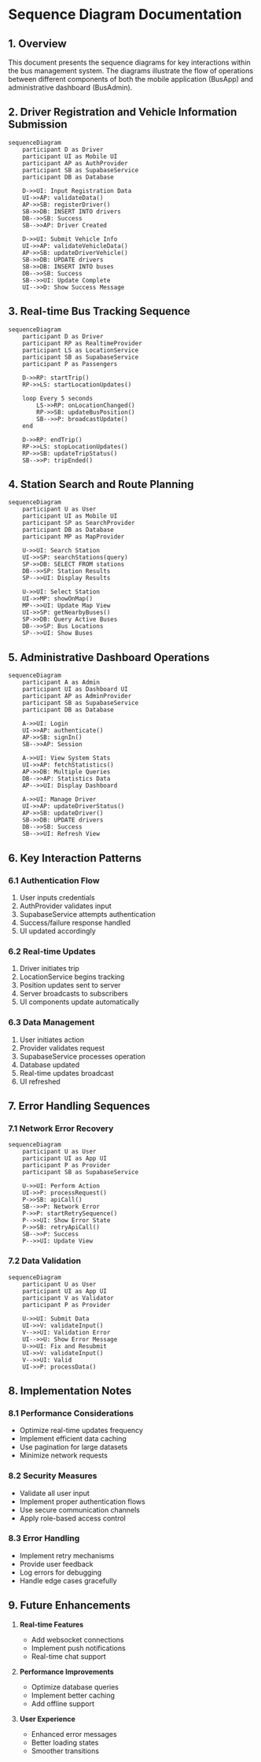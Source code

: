 # Sequence Diagram Documentation

## 1. Overview
This document presents the sequence diagrams for key interactions within the bus management system. The diagrams illustrate the flow of operations between different components of both the mobile application (BusApp) and administrative dashboard (BusAdmin).

## 2. Driver Registration and Vehicle Information Submission

```mermaid
sequenceDiagram
    participant D as Driver
    participant UI as Mobile UI
    participant AP as AuthProvider
    participant SB as SupabaseService
    participant DB as Database

    D->>UI: Input Registration Data
    UI->>AP: validateData()
    AP->>SB: registerDriver()
    SB->>DB: INSERT INTO drivers
    DB-->>SB: Success
    SB-->>AP: Driver Created
    
    D->>UI: Submit Vehicle Info
    UI->>AP: validateVehicleData()
    AP->>SB: updateDriverVehicle()
    SB->>DB: UPDATE drivers
    SB->>DB: INSERT INTO buses
    DB-->>SB: Success
    SB-->>UI: Update Complete
    UI-->>D: Show Success Message
```

## 3. Real-time Bus Tracking Sequence

```mermaid
sequenceDiagram
    participant D as Driver
    participant RP as RealtimeProvider
    participant LS as LocationService
    participant SB as SupabaseService
    participant P as Passengers

    D->>RP: startTrip()
    RP->>LS: startLocationUpdates()
    
    loop Every 5 seconds
        LS->>RP: onLocationChanged()
        RP->>SB: updateBusPosition()
        SB-->>P: broadcastUpdate()
    end

    D->>RP: endTrip()
    RP->>LS: stopLocationUpdates()
    RP->>SB: updateTripStatus()
    SB-->>P: tripEnded()
```

## 4. Station Search and Route Planning

```mermaid
sequenceDiagram
    participant U as User
    participant UI as Mobile UI
    participant SP as SearchProvider
    participant DB as Database
    participant MP as MapProvider

    U->>UI: Search Station
    UI->>SP: searchStations(query)
    SP->>DB: SELECT FROM stations
    DB-->>SP: Station Results
    SP-->>UI: Display Results
    
    U->>UI: Select Station
    UI->>MP: showOnMap()
    MP-->>UI: Update Map View
    UI->>SP: getNearbyBuses()
    SP->>DB: Query Active Buses
    DB-->>SP: Bus Locations
    SP-->>UI: Show Buses
```

## 5. Administrative Dashboard Operations

```mermaid
sequenceDiagram
    participant A as Admin
    participant UI as Dashboard UI
    participant AP as AdminProvider
    participant SB as SupabaseService
    participant DB as Database

    A->>UI: Login
    UI->>AP: authenticate()
    AP->>SB: signIn()
    SB-->>AP: Session
    
    A->>UI: View System Stats
    UI->>AP: fetchStatistics()
    AP->>DB: Multiple Queries
    DB-->>AP: Statistics Data
    AP-->>UI: Display Dashboard
    
    A->>UI: Manage Driver
    UI->>AP: updateDriverStatus()
    AP->>SB: updateDriver()
    SB->>DB: UPDATE drivers
    DB-->>SB: Success
    SB-->>UI: Refresh View
```

## 6. Key Interaction Patterns

### 6.1 Authentication Flow
1. User inputs credentials
2. AuthProvider validates input
3. SupabaseService attempts authentication
4. Success/failure response handled
5. UI updated accordingly

### 6.2 Real-time Updates
1. Driver initiates trip
2. LocationService begins tracking
3. Position updates sent to server
4. Server broadcasts to subscribers
5. UI components update automatically

### 6.3 Data Management
1. User initiates action
2. Provider validates request
3. SupabaseService processes operation
4. Database updated
5. Real-time updates broadcast
6. UI refreshed

## 7. Error Handling Sequences

### 7.1 Network Error Recovery
```mermaid
sequenceDiagram
    participant U as User
    participant UI as App UI
    participant P as Provider
    participant SB as SupabaseService

    U->>UI: Perform Action
    UI->>P: processRequest()
    P->>SB: apiCall()
    SB-->>P: Network Error
    P->>P: startRetrySequence()
    P-->>UI: Show Error State
    P->>SB: retryApiCall()
    SB-->>P: Success
    P-->>UI: Update View
```

### 7.2 Data Validation
```mermaid
sequenceDiagram
    participant U as User
    participant UI as App UI
    participant V as Validator
    participant P as Provider

    U->>UI: Submit Data
    UI->>V: validateInput()
    V-->>UI: Validation Error
    UI-->>U: Show Error Message
    U->>UI: Fix and Resubmit
    UI->>V: validateInput()
    V-->>UI: Valid
    UI->>P: processData()
```

## 8. Implementation Notes

### 8.1 Performance Considerations
- Optimize real-time updates frequency
- Implement efficient data caching
- Use pagination for large datasets
- Minimize network requests

### 8.2 Security Measures
- Validate all user input
- Implement proper authentication flows
- Use secure communication channels
- Apply role-based access control

### 8.3 Error Handling
- Implement retry mechanisms
- Provide user feedback
- Log errors for debugging
- Handle edge cases gracefully

## 9. Future Enhancements

1. **Real-time Features**
   - Add websocket connections
   - Implement push notifications
   - Real-time chat support

2. **Performance Improvements**
   - Optimize database queries
   - Implement better caching
   - Add offline support

3. **User Experience**
   - Enhanced error messages
   - Better loading states
   - Smoother transitions
